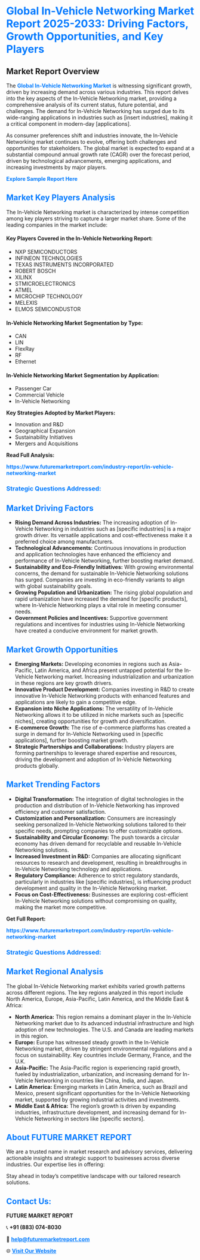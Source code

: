 <h1 style="color: #007BFF;">Global In-Vehicle Networking Market Report 2025-2033: Driving Factors, Growth Opportunities, and Key Players</h1>

<section id="overview">
<h2>Market Report Overview</h2>
<p>The <a href="https://www.futuremarketreport.com/industry-report/in-vehicle-networking-market" style="color: #007BFF; text-decoration: none;"><strong>Global In-Vehicle Networking Market</strong></a> is witnessing significant growth, driven by increasing demand across various industries. This report delves into the key aspects of the In-Vehicle Networking market, providing a comprehensive analysis of its current status, future potential, and challenges. The demand for In-Vehicle Networking has surged due to its wide-ranging applications in industries such as [insert industries], making it a critical component in modern-day [applications].</p>
<p>As consumer preferences shift and industries innovate, the In-Vehicle Networking market continues to evolve, offering both challenges and opportunities for stakeholders. The global market is expected to expand at a substantial compound annual growth rate (CAGR) over the forecast period, driven by technological advancements, emerging applications, and increasing investments by major players.</p>
</section>

<section id="overview">
<p><a href="https://www.futuremarketreport.com/request-sample/reportId=113346" style="color: #007BFF; text-decoration: none;"><strong>Explore Sample Report Here</strong></a></p>
</section>

<section id="key-players">
<h2 style="color: #007BFF;">Market Key Players Analysis</h2>
<p>The In-Vehicle Networking market is characterized by intense competition among key players striving to capture a larger market share. Some of the leading companies in the market include:</p>
<h4>Key Players Covered in the In-Vehicle Networking Report:</h4>
<ul><li>NXP SEMICONDUCTORS</li><li>INFINEON TECHNOLOGIES</li><li>TEXAS INSTRUMENTS INCORPORATED</li><li>ROBERT BOSCH</li><li>XILINX</li><li>STMICROELECTRONICS</li><li>ATMEL</li><li>MICROCHIP TECHNOLOGY</li><li>MELEXIS</li><li>ELMOS SEMICONDUSTOR</li></ul>
<h4>In-Vehicle Networking Market Segmentation by Type:</h4>
<ul><li>CAN</li><li>LIN</li><li>FlexRay</li><li>RF</li><li>Ethernet</li></ul>

<h4>In-Vehicle Networking Market Segmentation by Application:</h4>
<ul><li>Passenger Car</li><li>Commercial Vehicle</li><li>In-Vehicle Networking</li></ul>
<p><strong>Key Strategies Adopted by Market Players:</strong></p>
<ul>
<li>Innovation and R&D</li>
<li>Geographical Expansion</li>
<li>Sustainability Initiatives</li>
<li>Mergers and Acquisitions</li>
</ul>
</section>

<section>
<p><strong>Read Full Analysis: </strong></p><a href="https://www.futuremarketreport.com/industry-report/in-vehicle-networking-market" style="color: #007BFF; text-decoration: none;"><strong>https://www.futuremarketreport.com/industry-report/in-vehicle-networking-market</strong></a>
<h3 style="color: #007BFF;">Strategic Questions Addressed:</h3>
</section>

<section id="driving-factors">
<h2 style="color: #007BFF;">Market Driving Factors</h2>
<ul>
<li><strong>Rising Demand Across Industries:</strong> The increasing adoption of In-Vehicle Networking in industries such as [specific industries] is a major growth driver. Its versatile applications and cost-effectiveness make it a preferred choice among manufacturers.</li>
<li><strong>Technological Advancements:</strong> Continuous innovations in production and application technologies have enhanced the efficiency and performance of In-Vehicle Networking, further boosting market demand.</li>
<li><strong>Sustainability and Eco-Friendly Initiatives:</strong> With growing environmental concerns, the demand for sustainable In-Vehicle Networking solutions has surged. Companies are investing in eco-friendly variants to align with global sustainability goals.</li>
<li><strong>Growing Population and Urbanization:</strong> The rising global population and rapid urbanization have increased the demand for [specific products], where In-Vehicle Networking plays a vital role in meeting consumer needs.</li>
<li><strong>Government Policies and Incentives:</strong> Supportive government regulations and incentives for industries using In-Vehicle Networking have created a conducive environment for market growth.</li>
</ul>
</section>

<section id="growth-opportunities">
<h2 style="color: #007BFF;">Market Growth Opportunities</h2>
<ul>
<li><strong>Emerging Markets:</strong> Developing economies in regions such as Asia-Pacific, Latin America, and Africa present untapped potential for the In-Vehicle Networking market. Increasing industrialization and urbanization in these regions are key growth drivers.</li>
<li><strong>Innovative Product Development:</strong> Companies investing in R&D to create innovative In-Vehicle Networking products with enhanced features and applications are likely to gain a competitive edge.</li>
<li><strong>Expansion into Niche Applications:</strong> The versatility of In-Vehicle Networking allows it to be utilized in niche markets such as [specific niches], creating opportunities for growth and diversification.</li>
<li><strong>E-commerce Growth:</strong> The rise of e-commerce platforms has created a surge in demand for In-Vehicle Networking used in [specific applications], further boosting market growth.</li>
<li><strong>Strategic Partnerships and Collaborations:</strong> Industry players are forming partnerships to leverage shared expertise and resources, driving the development and adoption of In-Vehicle Networking products globally.</li>
</ul>
</section>

<section id="trending-factors">
<h2 style="color: #007BFF;">Market Trending Factors</h2>
<ul>
<li><strong>Digital Transformation:</strong> The integration of digital technologies in the production and distribution of In-Vehicle Networking has improved efficiency and customer satisfaction.</li>
<li><strong>Customization and Personalization:</strong> Consumers are increasingly seeking personalized In-Vehicle Networking solutions tailored to their specific needs, prompting companies to offer customizable options.</li>
<li><strong>Sustainability and Circular Economy:</strong> The push towards a circular economy has driven demand for recyclable and reusable In-Vehicle Networking solutions.</li>
<li><strong>Increased Investment in R&D:</strong> Companies are allocating significant resources to research and development, resulting in breakthroughs in In-Vehicle Networking technology and applications.</li>
<li><strong>Regulatory Compliance:</strong> Adherence to strict regulatory standards, particularly in industries like [specific industries], is influencing product development and quality in the In-Vehicle Networking market.</li>
<li><strong>Focus on Cost-Effectiveness:</strong> Businesses are exploring cost-efficient In-Vehicle Networking solutions without compromising on quality, making the market more competitive.</li>
</ul>
</section>

<section>
<p><strong>Get Full Report: </strong></p><a href="https://www.futuremarketreport.com/industry-report/in-vehicle-networking-market" style="color: #007BFF; text-decoration: none;"><strong>https://www.futuremarketreport.com/industry-report/in-vehicle-networking-market</strong></a>
<h3 style="color: #007BFF;">Strategic Questions Addressed:</h3>
</section>


<section id="regional-analysis">
<h2 style="color: #007BFF;">Market Regional Analysis</h2>
<p>The global In-Vehicle Networking market exhibits varied growth patterns across different regions. The key regions analyzed in this report include North America, Europe, Asia-Pacific, Latin America, and the Middle East & Africa:</p>
<ul>
<li><strong>North America:</strong> This region remains a dominant player in the In-Vehicle Networking market due to its advanced industrial infrastructure and high adoption of new technologies. The U.S. and Canada are leading markets in this region.</li>
<li><strong>Europe:</strong> Europe has witnessed steady growth in the In-Vehicle Networking market, driven by stringent environmental regulations and a focus on sustainability. Key countries include Germany, France, and the U.K.</li>
<li><strong>Asia-Pacific:</strong> The Asia-Pacific region is experiencing rapid growth, fueled by industrialization, urbanization, and increasing demand for In-Vehicle Networking in countries like China, India, and Japan.</li>
<li><strong>Latin America:</strong> Emerging markets in Latin America, such as Brazil and Mexico, present significant opportunities for the In-Vehicle Networking market, supported by growing industrial activities and investments.</li>
<li><strong>Middle East & Africa:</strong> The region’s growth is driven by expanding industries, infrastructure development, and increasing demand for In-Vehicle Networking in sectors like [specific sectors].</li>
</ul>
</section>

<footer>
<h2 style="color: #007BFF;">About FUTURE MARKET REPORT</h2>
<p>We are a trusted name in market research and advisory services, delivering actionable insights and strategic support to businesses across diverse industries. Our expertise lies in offering:</p>

<p>Stay ahead in today’s competitive landscape with our tailored research solutions.</p>

<h2 style="color: #007BFF;">Contact Us:</h2>
<p><strong>FUTURE MARKET REPORT</strong></p>
<p>📞 <strong>+91 (883) 074-8030</strong></p>
<p>📧 <strong><a href="mailto:help@futuremarketreport.com" style="color: #007BFF;">help@futuremarketreport.com</a></strong></p>
<p>🌐 <strong><a href="https://www.futuremarketreport.com/" style="color: #007BFF;">Visit Our Website</a></strong></p>
</footer>